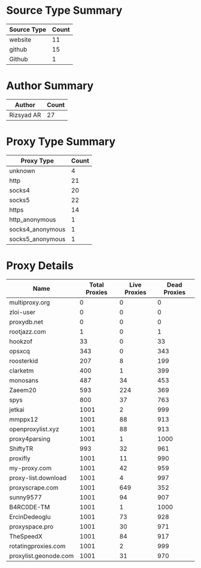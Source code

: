 # Source Type Summary

| Source Type | Count |
|-------------|-------|
| website | 11 |
| github | 15 |
| Github | 1 |


# Author Summary

| Author | Count |
|--------|-------|
| Rizsyad AR | 27 |


# Proxy Type Summary

| Proxy Type | Count |
|------------|-------|
| unknown | 4 |
| http | 21 |
| socks4 | 20 |
| socks5 | 22 |
| https | 14 |
| http_anonymous | 1 |
| socks4_anonymous | 1 |
| socks5_anonymous | 1 |


# Proxy Details

| Name | Total Proxies | Live Proxies | Dead Proxies |
|------|---------------|--------------|---------------|
| multiproxy.org | 0 | 0 | 0 |
| zloi-user | 0 | 0 | 0 |
| proxydb.net | 0 | 0 | 0 |
| rootjazz.com | 1 | 0 | 1 |
| hookzof | 33 | 0 | 33 |
| opsxcq | 343 | 0 | 343 |
| roosterkid | 207 | 8 | 199 |
| clarketm | 400 | 1 | 399 |
| monosans | 487 | 34 | 453 |
| Zaeem20 | 593 | 224 | 369 |
| spys | 800 | 37 | 763 |
| jetkai | 1001 | 2 | 999 |
| mmppx12 | 1001 | 88 | 913 |
| openproxylist.xyz | 1001 | 88 | 913 |
| proxy4parsing | 1001 | 1 | 1000 |
| ShiftyTR | 993 | 32 | 961 |
| proxifly | 1001 | 11 | 990 |
| my-proxy.com | 1001 | 42 | 959 |
| proxy-list.download | 1001 | 4 | 997 |
| proxyscrape.com | 1001 | 649 | 352 |
| sunny9577 | 1001 | 94 | 907 |
| B4RC0DE-TM | 1001 | 1 | 1000 |
| ErcinDedeoglu | 1001 | 73 | 928 |
| proxyspace.pro | 1001 | 30 | 971 |
| TheSpeedX | 1001 | 84 | 917 |
| rotatingproxies.com | 1001 | 2 | 999 |
| proxylist.geonode.com | 1001 | 31 | 970 |
